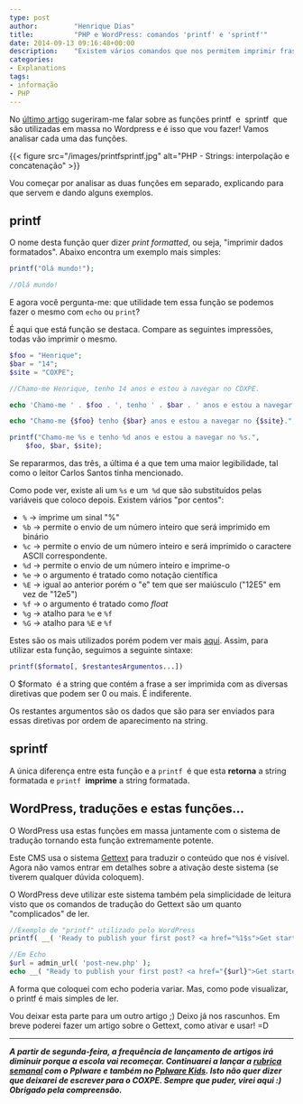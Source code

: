 ```yaml
---
type: post
author:         "Henrique Dias"
title:          "PHP e WordPress: comandos 'printf' e 'sprintf'"
date: 2014-09-13 09:16:48+00:00
description:    "Existem vários comandos que nos permitem imprimir frases. Porque é que existem vários? Alguns tornam o texto mais claro, como o 'printf' e o 'sprint'."
categories:
- Explanations
tags:
- informação
- PHP
---
```


No [último artigo](/explanations/php-interpolacao-concatenacao/) sugeriram-me falar sobre as funções printf  e  sprintf  que são utilizadas em massa no Wordpress e é isso que vou fazer! Vamos analisar cada uma das funções.

{{< figure src="/images/printfsprintf.jpg" alt="PHP - Strings: interpolação e concatenação" >}}

Vou começar por analisar as duas funções em separado, explicando para que servem e dando alguns exemplos.

## printf

O nome desta função quer dizer _print formatted_, ou seja, "imprimir dados formatados". Abaixo encontra um exemplo mais simples:

```php
printf("Olá mundo!");

//Olá mundo!
```

E agora você pergunta-me: que utilidade tem essa função se podemos fazer o mesmo com ```echo``` ou ```print```?

É aqui que está função se destaca. Compare as seguintes impressões, todas vão imprimir o mesmo.

```php
$foo = "Henrique";
$bar = "14";
$site = "COXPE";

//Chamo-me Henrique, tenho 14 anos e estou a navegar no COXPE.

echo 'Chamo-me ' . $foo . ', tenho ' . $bar . ' anos e estou a navegar no ' . $site . '.';

echo "Chamo-me {$foo} tenho {$bar} anos e estou a navegar no {$site}.";

printf("Chamo-me %s e tenho %d anos e estou a navegar no %s.",
	$foo, $bar, $site);
```

Se repararmos, das três, a última é a que tem uma maior legibilidade, tal como o leitor Carlos Santos tinha mencionado.

Como pode ver, existe ali um ```%s``` e um``` %d``` que são substituídos pelas variáveis que coloco depois. Existem vários "por centos":

  * ```%``` → imprime um sinal "%"
  * ```%b``` → permite o envio de um número inteiro que será imprimido em binário
  * ```%c``` → permite o envio de um número inteiro e será imprimido o caractere ASCII correspondente.
  * ```%d``` → permite o envio de um número inteiro e imprime-o
  * ```%e``` → o argumento é tratado como notação científica
  * ```%E``` → igual ao anterior porém o "e" tem que ser maiúsculo ("12E5" em vez de "12e5")
  * ```%f``` → o argumento é tratado como _float_
  * ```%g``` → atalho para ```%e``` e ```%f```
  * ```%G``` → atalho para ```%E``` e ```%f```

Estes são os mais utilizados porém podem ver mais [aqui](http://php.net/manual/en/function.sprintf.php). Assim, para utilizar esta função, seguimos a seguinte sintaxe:

```php
printf($formato[, $restantesArgumentos...])
```

O $formato  é a string que contém a frase a ser imprimida com as diversas diretivas que podem ser 0 ou mais. É indiferente.

Os restantes argumentos são os dados que são para ser enviados para essas diretivas por ordem de aparecimento na string.

## sprintf

A única diferença entre esta função e a ```printf```  é que esta **retorna** a string formatada e ```printf```  **imprime** a string formatada.

## WordPress, traduções e estas funções...

O WordPress usa estas funções em massa juntamente com o sistema de tradução tornando esta função extremamente potente.

Este CMS usa o sistema [Gettext](Gettext) para traduzir o conteúdo que nos é visível. Agora não vamos entrar em detalhes sobre a ativação deste sistema (se tiverem qualquer dúvida coloquem).

O WordPress deve utilizar este sistema também pela simplicidade de leitura visto que os comandos de tradução do Gettext são um quanto "complicados" de ler.

```php
//Exemplo de "printf" utilizado pelo WordPress
printf( __( 'Ready to publish your first post? <a href="%1$s">Get started here</a>.', 'twentyfourteen' ), admin_url( 'post-new.php' ) );

//Em Echo
$url = admin_url( 'post-new.php' );
echo __( "Ready to publish your first post? <a href="{$url}">Get started here</a>.", 'twentyfourteen' );
```

A forma que coloquei com echo poderia variar. Mas, como pode visualizar, o printf é mais simples de ler.

Vou deixar esta parte para um outro artigo ;) Deixo já nos rascunhos. Em breve poderei fazer um artigo sobre o Gettext, como ativar e usar! =D

* * *

**_A partir de segunda-feira, a frequência de lançamento de artigos irá diminuir porque a escola vai recomeçar. Continuarei a lançar a [rubrica semanal](http://pplware.sapo.pt/tutoriais/programacao/vamos-programar-introducao-a-programacao-2/) com o Pplware e também no [Pplware Kids](http://kids.pplware.sapo.pt/). Isto não quer dizer que deixarei de escrever para o COXPE. Sempre que puder, virei aqui :) Obrigado pela compreensão._**
